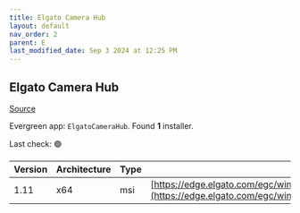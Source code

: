 ```yaml
---
title: Elgato Camera Hub
layout: default
nav_order: 2
parent: E
last_modified_date: Sep 3 2024 at 12:25 PM
---
```


## Elgato Camera Hub

[Source](https://help.elgato.com/hc/en-us/sections/360013950972-Elgato-Camera-Hub-Software)

Evergreen app: `ElgatoCameraHub`. Found **1** installer.

Last check: 🟢

| Version | Architecture | Type | URI                                                                                                                                                            |
| ------- | ------------ | ---- | -------------------------------------------------------------------------------------------------------------------------------------------------------------- |
| 1.11    | x64          | msi  | [https://edge.elgato.com/egc/windows/echw/1.11.0/CameraHub_1.11.0.4022_x64.msi](https://edge.elgato.com/egc/windows/echw/1.11.0/CameraHub_1.11.0.4022_x64.msi) |
